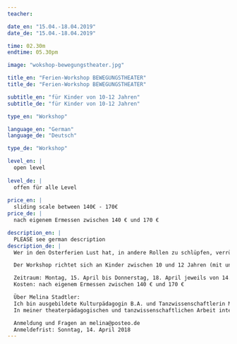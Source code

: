 ```yaml
---
teacher: 

date_en: "15.04.-18.04.2019"
date_de: "15.04.-18.04.2019"

time: 02.30m
endtime: 05.30pm

image: "wokshop-bewegungstheater.jpg"

title_en: "Ferien-Workshop BEWEGUNGSTHEATER"
title_de: "Ferien-Workshop BEWEGUNGSTHEATER"

subtitle_en: "für Kinder von 10-12 Jahren"
subtitle_de: "für Kinder von 10-12 Jahren"

type_en: "Workshop"

language_en: "German"
language_de: "Deutsch"

type_de: "Workshop"

level_en: |
  open level  
  
level_de: |
  offen für alle Level  
  
price_en: |
  sliding scale between 140€ - 170€
price_de: |
  nach eigenem Ermessen zwischen 140 € und 170 €

description_en: |
  PLEASE see german description
description_de: |
  Wer in den Osterferien Lust hat, in andere Rollen zu schlüpfen, verrückte Ideen zu spinnen und mit Stimme, Mimik und Körper Geschichten zu erzählen, ist in dem Ferienworkshop Bewegungstheater genau richtig. Wir werden laut und auch mal leise, wir rebellieren und kokettieren, wir stampfen auf den Boden und schweben wie eine Feder. In jedem Fall sammeln wir Themen, die uns beschäftigen, und erforschen diese auf unsere eigene und kreative Art.

  Der Workshop richtet sich an Kinder zwischen 10 und 12 Jahren (mit und ohne Vorkenntnisse). Kinder mit Behinderung sind herzlich willkommen.  

  Zeitraum: Montag, 15. April bis Donnerstag, 18. April jeweils von 14.30 bis 17.30 Uhr im Urbanraum  
  Kosten: nach eigenem Ermessen zwischen 140 € und 170 €

  Über Melina Stadtler:  
  Ich bin ausgebildete Kulturpädagogin B.A. und Tanzwissenschaftlerin M.A. und arbeite seit 2010 als freischaffende Tanz- und Theaterpädagogin vor allem an Schulen und in der offenen Jugendarbeit.
  In meiner theaterpädagogischen und tanzwissenschaftlichen Arbeit interessiere ich mich für politische und gesellschaftskritische Themen wie Rassismus und Exotismus, Gender, Inklusion und Empowerment.

  Anmeldung und Fragen an melina@posteo.de  
  Anmeldefrist: Sonntag, 14. April 2018  
---
```




